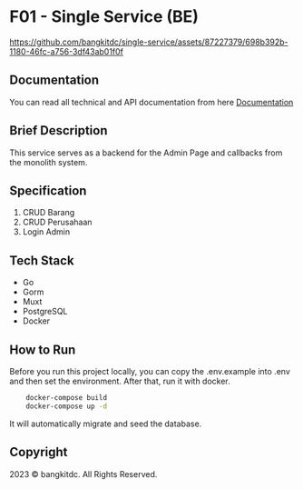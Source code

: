 # F01 - Single Service (BE)

https://github.com/bangkitdc/single-service/assets/87227379/698b392b-1180-46fc-a756-3df43ab01f0f

## Documentation
You can read all technical and API documentation from here [Documentation](EXPLANATION.md)

## Brief Description
This service serves as a backend for the Admin Page and callbacks from the monolith system.

## Specification
1. CRUD Barang
2. CRUD Perusahaan
3. Login Admin

## Tech Stack
- Go
- Gorm
- Muxt
- PostgreSQL
- Docker

## How to Run
Before you run this project locally, you can copy the .env.example into .env and then set the environment. After that, run it with docker.
```sh
    docker-compose build
    docker-compose up -d
```
It will automatically migrate and seed the database.

## Copyright
2023 © bangkitdc. All Rights Reserved.
